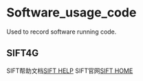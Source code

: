 # Software_usage_code
Used to record software running code. 

## SIFT4G
SIFT帮助文档[SIFT HELP](https://sift.bii.a-star.edu.sg/www/SIFT_help.html#substitution)
SIFT官网[SIFT HOME](https://sift.bii.a-star.edu.sg/index.html)
